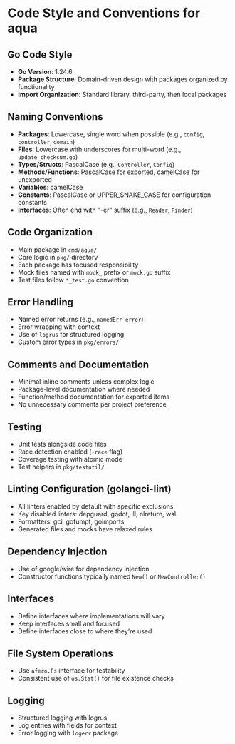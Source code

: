 # Code Style and Conventions for aqua

## Go Code Style
- **Go Version**: 1.24.6
- **Package Structure**: Domain-driven design with packages organized by functionality
- **Import Organization**: Standard library, third-party, then local packages

## Naming Conventions
- **Packages**: Lowercase, single word when possible (e.g., `config`, `controller`, `domain`)
- **Files**: Lowercase with underscores for multi-word (e.g., `update_checksum.go`)
- **Types/Structs**: PascalCase (e.g., `Controller`, `Config`)
- **Methods/Functions**: PascalCase for exported, camelCase for unexported
- **Variables**: camelCase
- **Constants**: PascalCase or UPPER_SNAKE_CASE for configuration constants
- **Interfaces**: Often end with "-er" suffix (e.g., `Reader`, `Finder`)

## Code Organization
- Main package in `cmd/aqua/`
- Core logic in `pkg/` directory
- Each package has focused responsibility
- Mock files named with `mock_` prefix or `mock.go` suffix
- Test files follow `*_test.go` convention

## Error Handling
- Named error returns (e.g., `namedErr error`)
- Error wrapping with context
- Use of `logrus` for structured logging
- Custom error types in `pkg/errors/`

## Comments and Documentation
- Minimal inline comments unless complex logic
- Package-level documentation where needed
- Function/method documentation for exported items
- No unnecessary comments per project preference

## Testing
- Unit tests alongside code files
- Race detection enabled (`-race` flag)
- Coverage testing with atomic mode
- Test helpers in `pkg/testutil/`

## Linting Configuration (golangci-lint)
- All linters enabled by default with specific exclusions
- Key disabled linters: depguard, godot, lll, nlreturn, wsl
- Formatters: gci, gofumpt, goimports
- Generated files and mocks have relaxed rules

## Dependency Injection
- Use of google/wire for dependency injection
- Constructor functions typically named `New()` or `NewController()`

## Interfaces
- Define interfaces where implementations will vary
- Keep interfaces small and focused
- Define interfaces close to where they're used

## File System Operations
- Use `afero.Fs` interface for testability
- Consistent use of `os.Stat()` for file existence checks

## Logging
- Structured logging with logrus
- Log entries with fields for context
- Error logging with `logerr` package
